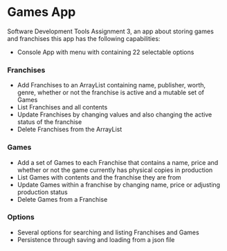 # Games App
Software Development Tools Assignment 3, an app about storing games and franchises this app has the following capabilities:
- Console App with menu with containing 22 selectable options
### Franchises
- Add Franchises to an ArrayList containing name, publisher, worth, genre, whether or not the franchise is active and a mutable set of Games
- List Franchises and all contents
- Update Franchises by changing values and also changing the active status of the franchise
- Delete Franchises from the ArrayList
### Games
- Add a set of Games to each Franchise that contains a name, price and whether or not the game currently has physical copies in production
- List Games with contents and the franchise they are from
- Update Games within a franchise by changing name, price or adjusting production status
- Delete Games from a Franchise
### Options
- Several options for searching and listing Franchises and Games
- Persistence through saving and loading from a json file
